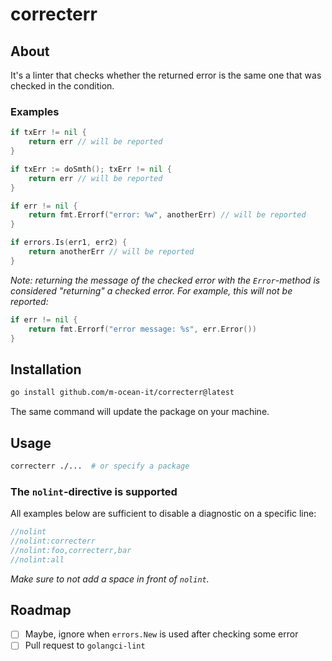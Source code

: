 # correcterr

## About

It's a linter that checks whether the returned error is the same one that was checked in the condition.

### Examples

```go
if txErr != nil {
    return err // will be reported
}
```

```go
if txErr := doSmth(); txErr != nil {
    return err // will be reported
}
```

```go
if err != nil {
    return fmt.Errorf("error: %w", anotherErr) // will be reported
}
```

```go
if errors.Is(err1, err2) {
    return anotherErr // will be reported
}
```

*Note: returning the message of the checked error with the `Error`-method is considered "returning" a checked error. For example, this will not be reported:*

```go
if err != nil {
    return fmt.Errorf("error message: %s", err.Error())
}
```

## Installation
```sh
go install github.com/m-ocean-it/correcterr@latest
```

The same command will update the package on your machine.

## Usage
```sh
correcterr ./...  # or specify a package
```

### The `nolint`-directive is supported

All examples below are sufficient to disable a diagnostic on a specific line:

```go
//nolint
//nolint:correcterr
//nolint:foo,correcterr,bar
//nolint:all
```

*Make sure to not add a space in front of `nolint`.*

## Roadmap

- [ ] Maybe, ignore when `errors.New` is used after checking some error 
- [ ] Pull request to `golangci-lint`
